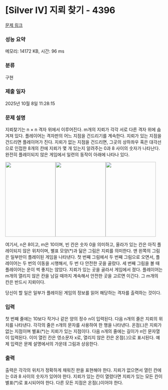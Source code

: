 # [Silver IV] 지뢰 찾기 - 4396 

[문제 링크](https://www.acmicpc.net/problem/4396) 

### 성능 요약

메모리: 14172 KB, 시간: 96 ms

### 분류

구현

### 제출 일자

2025년 10월 8일 11:28:15

### 문제 설명

<p>지뢰찾기는 n × n 격자 위에서 이루어진다. m개의 지뢰가 각각 서로 다른 격자 위에 숨겨져 있다. 플레이어는 격자판의 어느 지점을 건드리기를 계속한다. 지뢰가 있는 지점을 건드리면 플레이어가 진다. 지뢰가 없는 지점을 건드리면, 그곳의 상하좌우 혹은 대각선으로 인접한 8개의 칸에 지뢰가 몇 개 있는지 알려주는 0과 8 사이의 숫자가 나타난다. 완전히 플레이되지 않은 게임에서 일련의 동작이 아래에 나타나 있다.</p>

<p><img alt="" src="https://www.acmicpc.net/upload/images3/Image1.gif" style="height:239px; width:160px"><img alt="" src="https://www.acmicpc.net/upload/images3/Image2.gif" style="height:239px; width:160px"><img alt="" src="https://www.acmicpc.net/upload/images3/Image3.gif" style="height:239px; width:160px">  </p>

<p>여기서, n은 8이고, m은 10이며, 빈 칸은 숫자 0을 의미하고, 올라가 있는 칸은 아직 플레이되지 않은 위치이며, 별표 모양(*)과 닮은 그림은 지뢰를 의미한다. 맨 왼쪽의 그림은 일부만이 플레이된 게임을 나타낸다. 첫 번째 그림에서 두 번째 그림으로 오면서, 플레이어는 두 번의 이동을 시행해서, 두 번 다 안전한 곳을 골랐다. 세 번째 그림을 볼 때 플레이어는 운이 썩 좋지는 않았다. 지뢰가 있는 곳을 골라서 게임에서 졌다. 플레이어는 m개의 열리지 않은 칸을 남길 때까지 계속해서 안전한 곳을 고르면 이긴다. 그 m개의 칸은 반드시 지뢰이다.</p>

<p>당신이 할 일은 일부가 플레이된 게임의 정보를 읽어 해당하는 격자를 출력하는 것이다.</p>

### 입력 

 <p>첫 번째 줄에는 10보다 작거나 같은 양의 정수 n이 입력된다. 다음 n개의 줄은 지뢰의 위치를 나타낸다. 각각의 줄은 n개의 문자를 사용하여 한 행을 나타낸다. 온점(.)은 지뢰가 없는 지점이며 별표(*)는 지뢰가 있는 지점이다. 다음 n개의 줄에는 길이가 n인 문자열이 입력된다. 이미 열린 칸은 영소문자 x로, 열리지 않은 칸은 온점(.)으로 표시된다. 예제 입력은 문제 설명에서의 가운데 그림과 상응한다.</p>

### 출력 

 <p>출력은 각각의 위치가 정확하게 채워진 판을 표현해야 한다. 지뢰가 없으면서 열린 칸에는 0과 8 사이의 숫자가 있어야 한다. 지뢰가 있는 칸이 열렸다면 지뢰가 있는 모든 칸이 별표(*)로 표시되어야 한다. 다른 모든 지점은 온점(.)이어야 한다.</p>

